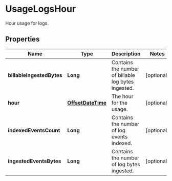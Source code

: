 

# UsageLogsHour

Hour usage for logs.
## Properties

Name | Type | Description | Notes
------------ | ------------- | ------------- | -------------
**billableIngestedBytes** | **Long** | Contains the number of billable log bytes ingested. |  [optional]
**hour** | [**OffsetDateTime**](OffsetDateTime.md) | The hour for the usage. |  [optional]
**indexedEventsCount** | **Long** | Contains the number of log events indexed. |  [optional]
**ingestedEventsBytes** | **Long** | Contains the number of log bytes ingested. |  [optional]



